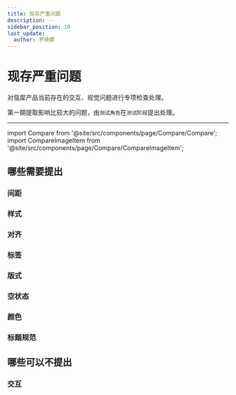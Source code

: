 ```yaml
---
title: 现存严重问题
description: --
sidebar_position: 10
last_update:
  author: 罗绮娜
---
```


# 现存严重问题

对瓴犀产品当前存在的交互、视觉问题进行专项检查处理。

第一期提取影响比较大的问题，由`测试角色`在`测试阶段`提出处理。

---

import Compare from '@site/src/components/page/Compare/Compare';
import CompareImageItem from '@site/src/components/page/Compare/CompareImageItem';


## 哪些需要提出

### 间距

<Compare>
  <CompareImageItem
    url={require('./images/是-能力中心-间距.jpg').default}
    type="success"
    title="正确的间距大多数都是在 16px 。">
  </CompareImageItem>
  <CompareImageItem
    url={require('./images/否-能力中心-间距.jpg').default}
    type="error"
    title="线上很多间距不统一，间距不应太大或太小。">
  </CompareImageItem>
</Compare>

<Compare>
  <CompareImageItem
    url={require('./images/是-能力中心-间距2.jpg').default}
    type="success"
    title="正确的间距大多数都是在 16px 。">
  </CompareImageItem>
  <CompareImageItem
    url={require('./images/否-能力中心-间距2.jpg').default}
    type="error"
    title="线上很多间距不统一，间距不应太小。">
  </CompareImageItem>
</Compare>

### 样式

<Compare>
  <CompareImageItem
    url={require('./images/是-能力中心-样式.jpg').default}
    type="success"
    title="正确的按钮宽度，正确的按钮样式。">
  </CompareImageItem>
  <CompareImageItem
    url={require('./images/否-能力中心-样式.jpg').default}
    type="error"
    title="按钮的宽度不应太宽或太窄，按钮样式不应与设计图样式不一致。">
  </CompareImageItem>
</Compare>

### 对齐

<Compare>
  <CompareImageItem
    url={require('./images/是-能力中心-对齐.jpg').default}
    type="success"
    title="列表内容应左对齐。">
  </CompareImageItem>
  <CompareImageItem
    url={require('./images/否-能力中心-对齐.jpg').default}
    type="error"
    title="列表内容不应居中对齐。">
  </CompareImageItem>
</Compare>

### 标签

<Compare>
  <CompareImageItem
    url={require('./images/是-能力中心-标签状态.jpg').default}
    type="success"
    title="正确的状态用法与样式，不同状态应使用不同的样式。">
  </CompareImageItem>
  <CompareImageItem
    url={require('./images/否-能力中心-标签状态.jpg').default}
    type="error"
    title="不同状态不应都使用同一个样式。">
  </CompareImageItem>
</Compare>

### 版式

<Compare>
  <CompareImageItem
    url={require('./images/是-能力中心-版式.jpg').default}
    type="success"
    title="表单应使用2列排版方式。">
  </CompareImageItem>
  <CompareImageItem
    url={require('./images/否-能力中心-版式.jpg').default}
    type="error"
    title="表单不应使用3列排版方式。">
  </CompareImageItem>
</Compare>

<Compare>
  <CompareImageItem
    url={require('./images/是-能力中心-排列.jpg').default}
    type="success"
    title="列表字段应使用单行排列。">
  </CompareImageItem>
  <CompareImageItem
    url={require('./images/否-能力中心-排列.jpg').default}
    type="error"
    title="列表字段不应使用双行排列。">
  </CompareImageItem>
</Compare>

<Compare>
  <CompareImageItem
    url={require('./images/是-能力中心-版式2.jpg').default}
    type="success"
    title="卡片左上角应为标题，右上角应为流转记录切换选项卡。">
  </CompareImageItem>
  <CompareImageItem
    url={require('./images/否-能力中心-版式2.jpg').default}
    type="error"
    title="流转记录切换不应放在卡片左上角。">
  </CompareImageItem>
</Compare>

### 空状态

<Compare>
  <CompareImageItem
    url={require('./images/是-能力中心-空状态.jpg').default}
    type="success"
    title="内容为空时应显示为‘--’。">
  </CompareImageItem>
  <CompareImageItem
    url={require('./images/否-能力中心-空状态.jpg').default}
    type="error"
    title="内容为空时不应显示为‘空白’或者是‘-’。">
  </CompareImageItem>
</Compare>

### 颜色

<Compare>
  <CompareImageItem
    url={require('./images/是-能力中心-颜色.jpg').default}
    type="success"
    title="选中字体应使用黑色，未选中字体应使用灰色。">
  </CompareImageItem>
  <CompareImageItem
    url={require('./images/否-能力中心-颜色.jpg').default}
    type="error"
    title="选中与未选中不应都使用主题色。">
  </CompareImageItem>
</Compare>

### 标题规范

<Compare>
  <CompareImageItem
    url={require('./images/是-能力中心-标题规范.jpg').default}
    type="success"
    title="新增标题应为新增xxx，详情标题应为商品的名称或是订单号。">
  </CompareImageItem>
  <CompareImageItem
    url={require('./images/否-能力中心-标题规范.jpg').default}
    type="error"
    title="新增标题不应为新增，详情标题不应为查看属性。">
  </CompareImageItem>
</Compare>

## 哪些可以不提出

### 交互
